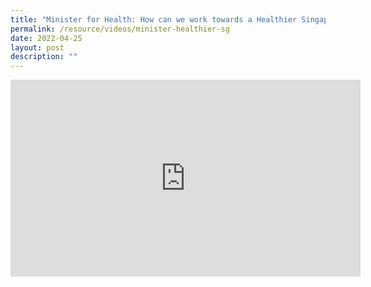 ```yaml
---
title: "Minister for Health: How can we work towards a Healthier Singapore?"
permalink: /resource/videos/minister-healthier-sg
date: 2022-04-25
layout: post
description: ""
---
```


<iframe width="560" height="315" src="https://www.youtube.com/embed/6tHRIJW7R-A" title="YouTube video player" frameborder="0" allow="accelerometer; autoplay; clipboard-write; encrypted-media; gyroscope; picture-in-picture" allowfullscreen></iframe>